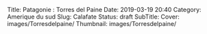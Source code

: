 Title: Patagonie : Torres del Paine 
Date: 2019-03-19 20:40
Category: Amerique du sud
Slug: Calafate
Status: draft
SubTitle: 
Cover: images/Torresdelpaine/
Thumbnail: images/Torresdelpaine/